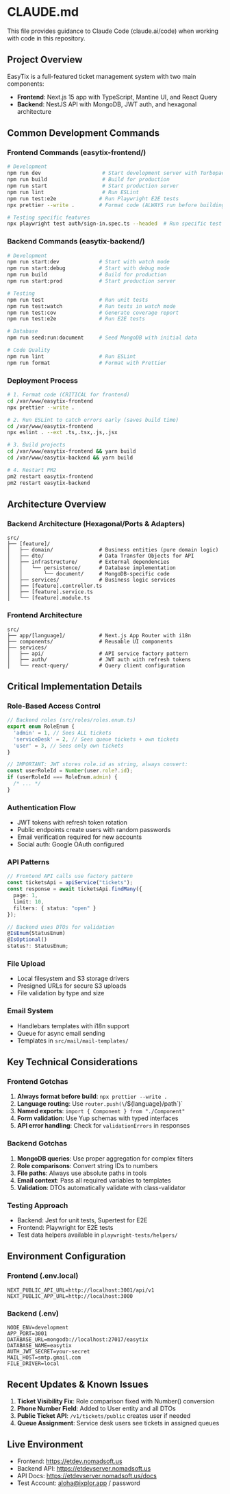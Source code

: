# CLAUDE.md

This file provides guidance to Claude Code (claude.ai/code) when working with code in this repository.

## Project Overview

EasyTix is a full-featured ticket management system with two main components:

- **Frontend**: Next.js 15 app with TypeScript, Mantine UI, and React Query
- **Backend**: NestJS API with MongoDB, JWT auth, and hexagonal architecture

## Common Development Commands

### Frontend Commands (easytix-frontend/)

```bash
# Development
npm run dev                    # Start development server with Turbopack
npm run build                  # Build for production
npm run start                  # Start production server
npm run lint                   # Run ESLint
npm run test:e2e              # Run Playwright E2E tests
npx prettier --write .        # Format code (ALWAYS run before building)

# Testing specific features
npx playwright test auth/sign-in.spec.ts --headed  # Run specific test visually
```

### Backend Commands (easytix-backend/)

```bash
# Development
npm run start:dev             # Start with watch mode
npm run start:debug           # Start with debug mode
npm run build                 # Build for production
npm run start:prod            # Start production server

# Testing
npm run test                  # Run unit tests
npm run test:watch            # Run tests in watch mode
npm run test:cov              # Generate coverage report
npm run test:e2e              # Run E2E tests

# Database
npm run seed:run:document     # Seed MongoDB with initial data

# Code Quality
npm run lint                  # Run ESLint
npm run format                # Format with Prettier
```

### Deployment Process

```bash
# 1. Format code (CRITICAL for frontend)
cd /var/www/easytix-frontend
npx prettier --write .

# 2. Run ESLint to catch errors early (saves build time)
cd /var/www/easytix-frontend
npx eslint . --ext .ts,.tsx,.js,.jsx

# 3. Build projects
cd /var/www/easytix-frontend && yarn build
cd /var/www/easytix-backend && yarn build

# 4. Restart PM2
pm2 restart easytix-frontend
pm2 restart easytix-backend
```

## Architecture Overview

### Backend Architecture (Hexagonal/Ports & Adapters)

```
src/
├── [feature]/
│   ├── domain/               # Business entities (pure domain logic)
│   ├── dto/                  # Data Transfer Objects for API
│   ├── infrastructure/       # External dependencies
│   │   └── persistence/      # Database implementation
│   │       └── document/     # MongoDB-specific code
│   ├── services/             # Business logic services
│   ├── [feature].controller.ts
│   ├── [feature].service.ts
│   └── [feature].module.ts
```

### Frontend Architecture

```
src/
├── app/[language]/           # Next.js App Router with i18n
├── components/               # Reusable UI components
├── services/
│   ├── api/                  # API service factory pattern
│   ├── auth/                 # JWT auth with refresh tokens
│   └── react-query/          # Query client configuration
```

## Critical Implementation Details

### Role-Based Access Control

```typescript
// Backend roles (src/roles/roles.enum.ts)
export enum RoleEnum {
  'admin' = 1, // Sees ALL tickets
  'serviceDesk' = 2, // Sees queue tickets + own tickets
  'user' = 3, // Sees only own tickets
}

// IMPORTANT: JWT stores role.id as string, always convert:
const userRoleId = Number(user.role?.id);
if (userRoleId === RoleEnum.admin) {
  /* ... */
}
```

### Authentication Flow

- JWT tokens with refresh token rotation
- Public endpoints create users with random passwords
- Email verification required for new accounts
- Social auth: Google OAuth configured

### API Patterns

```typescript
// Frontend API calls use factory pattern
const ticketsApi = apiService("tickets");
const response = await ticketsApi.findMany({
  page: 1,
  limit: 10,
  filters: { status: "open" }
});

// Backend uses DTOs for validation
@IsEnum(StatusEnum)
@IsOptional()
status?: StatusEnum;
```

### File Upload

- Local filesystem and S3 storage drivers
- Presigned URLs for secure S3 uploads
- File validation by type and size

### Email System

- Handlebars templates with i18n support
- Queue for async email sending
- Templates in `src/mail/mail-templates/`

## Key Technical Considerations

### Frontend Gotchas

1. **Always format before build**: `npx prettier --write .`
2. **Language routing**: Use `router.push(\`/\${language}/path\`)`
3. **Named exports**: `import { Component } from "./Component"`
4. **Form validation**: Use Yup schemas with typed interfaces
5. **API error handling**: Check for `validationErrors` in responses

### Backend Gotchas

1. **MongoDB queries**: Use proper aggregation for complex filters
2. **Role comparisons**: Convert string IDs to numbers
3. **File paths**: Always use absolute paths in tools
4. **Email context**: Pass all required variables to templates
5. **Validation**: DTOs automatically validate with class-validator

### Testing Approach

- Backend: Jest for unit tests, Supertest for E2E
- Frontend: Playwright for E2E tests
- Test data helpers available in `playwright-tests/helpers/`

## Environment Configuration

### Frontend (.env.local)

```env
NEXT_PUBLIC_API_URL=http://localhost:3001/api/v1
NEXT_PUBLIC_APP_URL=http://localhost:3000
```

### Backend (.env)

```env
NODE_ENV=development
APP_PORT=3001
DATABASE_URL=mongodb://localhost:27017/easytix
DATABASE_NAME=easytix
AUTH_JWT_SECRET=your-secret
MAIL_HOST=smtp.gmail.com
FILE_DRIVER=local
```

## Recent Updates & Known Issues

1. **Ticket Visibility Fix**: Role comparison fixed with Number() conversion
2. **Phone Number Field**: Added to User entity and all DTOs
3. **Public Ticket API**: `/v1/tickets/public` creates user if needed
4. **Queue Assignment**: Service desk users see tickets in assigned queues

## Live Environment

- Frontend: https://etdev.nomadsoft.us
- Backend API: https://etdevserver.nomadsoft.us
- API Docs: https://etdevserver.nomadsoft.us/docs
- Test Account: aloha@ixplor.app / password
